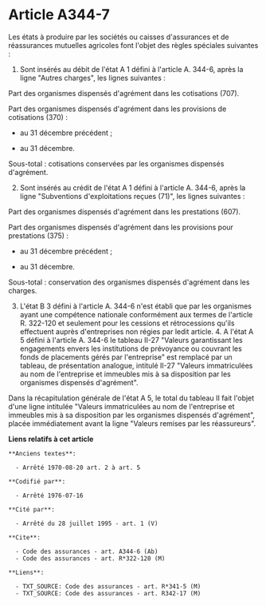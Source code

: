 # Article A344-7

Les états à produire par les sociétés ou caisses d'assurances et de réassurances mutuelles agricoles font l'objet des règles
spéciales suivantes :

1. Sont insérés au débit de l'état A 1 défini à l'article A. 344-6, après la ligne "Autres charges", les lignes suivantes :

Part des organismes dispensés d'agrément dans les cotisations (707).

Part des organismes dispensés d'agrément dans les provisions de cotisations (370) :

+ au 31 décembre précédent ;

- au 31 décembre.

Sous-total : cotisations conservées par les organismes dispensés d'agrément.

2. Sont insérés au crédit de l'état A 1 défini à l'article A. 344-6, après la ligne "Subventions d'exploitations reçues
(71)", les lignes suivantes :

Part des organismes dispensés d'agrément dans les prestations (607).

Part des organismes dispensés d'agrément dans les provisions pour prestations (375) :

- au 31 décembre précédent ;

+ au 31 décembre.

Sous-total : conservation des organismes dispensés d'agrément dans les charges.

3. L'état B 3 défini à l'article A. 344-6 n'est établi que par les organismes ayant une compétence nationale conformément aux
termes de l'article R. 322-120 et seulement pour les cessions et rétrocessions qu'ils effectuent auprès d'entreprises non
régies par ledit article.    4. A l'état A 5 défini à l'article A. 344-6 le tableau II-27 "Valeurs garantissant les
engagements envers les institutions de prévoyance ou couvrant les fonds de placements gérés par l'entreprise" est remplacé
par un tableau, de présentation analogue, intitulé II-27 "Valeurs immatriculées au nom de l'entreprise et immeubles mis à sa
disposition par les organismes dispensés d'agrément".

Dans la récapitulation générale de l'état A 5, le total du tableau II fait l'objet d'une ligne intitulée "Valeurs
immatriculées au nom de l'entreprise et immeubles mis à sa disposition par les organismes dispensés d'agrément", placée
immédiatement avant la ligne "Valeurs remises par les réassureurs".

**Liens relatifs à cet article**

	**Anciens textes**:

	  - Arrêté 1970-08-20 art. 2 à art. 5

	**Codifié par**:

	  - Arrêté 1976-07-16

	**Cité par**:

	  - Arrêté du 28 juillet 1995 - art. 1 (V)

	**Cite**:

	  - Code des assurances - art. A344-6 (Ab)
	  - Code des assurances - art. R*322-120 (M)

	**Liens**:

	  - TXT_SOURCE: Code des assurances - art. R*341-5 (M)
	  - TXT_SOURCE: Code des assurances - art. R342-17 (M)
